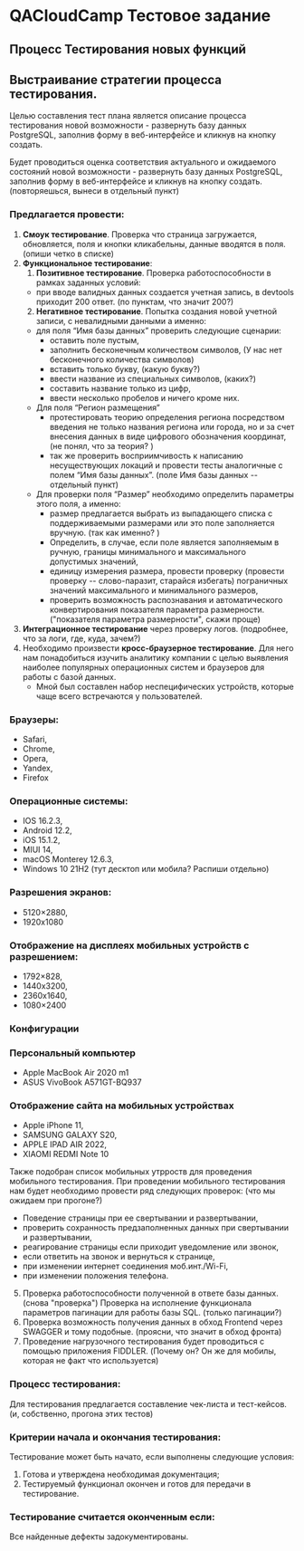 # QACloudCamp Тестовое задание

## Процесс Тестирования новых функций 
## Выстраивание стратегии процесса тестирования. 
Целью составления тест плана является описание процесса тестирования новой возможности - развернуть базу данных PostgreSQL, заполнив форму в веб-интерфейсе и кликнув на кнопку создать. 

Будет проводиться оценка соответствия актуального и ожидаемого состояний новой возможности - развернуть базу данных PostgreSQL, заполнив форму в веб-интерфейсе и кликнув на кнопку создать. (повторяешься, вынеси в отдельный пункт)

### Предлагается провести: 
1. **Смоук тестирование**. Проверка что страница загружается, обновляется, поля и кнопки кликабельны, данные вводятся в поля. (опиши четко в списке)
2. **Функциональное тестирование**: 
   1. **Позитивное тестирование**. Проверка работоспособности в рамках заданных условий: 
   - при вводе валидных данных создается учетная запись, в devtools приходит 200 ответ. (по пунктам, что значит 200?)
   2. **Негативное тестирование**. Попытка создания новой учетной записи, с невалидными данными а именно:
   - для поля “Имя базы данных” проверить следующие сценарии: 
     - оставить поле пустым, 
     - заполнить бесконечным количеством символов, (У нас нет бесконечного количества символов)
     - вставить только букву, (какую букву?)
     - ввести название из специальных символов, (каких?)
     - составить название только из цифр, 
     - ввести несколько пробелов и ничего кроме них. 
   - Для поля “Регион размещения” 
     - протестировать теорию определения региона посредством введения не только названия региона или города, но и за счет внесения данных в виде цифрового обозначения координат, (не понял, что за теория? )
     - так же проверить восприимчивость к написанию несуществующих локаций и провести тесты аналогичные с полем “Имя базы данных”. (поле Имя базы данных -- отдельный пункт)
   - Для проверки поля “Размер” необходимо определить параметры этого поля, а именно: 
     - размер предлагается выбрать из выпадающего списка с поддерживаемыми размерами или это поле заполняется вручную. (так как именно? )
     - Определить, в случае, если поле является заполняемым в ручную, границы минимального и максимального допустимых значений, 
     - единицу измерения размера, провести проверку (провести проверку -- слово-паразит, старайся избегать) пограничных значений максимального и минимального размеров, 
     - проверить возможность распознавания и автоматического конвертирования показателя параметра размерности. ("показателя параметра размерности", скажи проще)
3. **Интеграционное тестирование** через проверку логов. (подробнее, что за логи, где, куда, зачем?)
4. Необходимо произвести **кросс-браузерное тестирование**. Для него нам понадобиться изучить аналитику компании с целью выявления наиболее популярных операционных систем и браузеров для работы с базой данных. 
   - Мной был составлен набор неспецифических устройств, которые чаще всего встречаются у пользователей. 

### Браузеры:
 - Safari, 
 - Chrome, 
 - Opera, 
 - Yandex, 
 - Firefox

### Операционные системы:
 - IOS 16.2.3, 
 - Android 12.2, 
 - iOS 15.1.2, 
 - MIUI 14, 
 - macOS Monterey 12.6.3, 
 - Windows 10 21H2 (тут десктоп или мобила? Распиши отдельно)

### Разрешения экранов:
 - 5120×2880, 
 - 1920x1080

### Отображение на дисплеях мобильных устройств с разрешением:
 - 1792×828, 
 - 1440x3200, 
 - 2360x1640, 
 - 1080×2400
 
### Конфигурации
### Персональный компьютер 
 - Apple MacBook Air 2020 m1 
 - ASUS VivoBook A571GT-BQ937

### Отображение сайта на мобильных устройствах
 - Apple iPhone 11, 
 - SAMSUNG GALAXY S20, 
 - APPLE IPAD AIR 2022, 
 - XIAOMI REDMI Note 10

 
Также подобран список мобильных утрроств для проведения мобильного тестирования. 
При проведении мобильного тестирования нам будет необходимо провести ряд следующих проверок: (что мы ожидаем при прогоне?)
 - Поведение страницы при ее свертывании и развертывании, 
 - проверить сохранность предзаполненных данных при свертывании и развертывании, 
 - реагирование страницы если приходит уведомление или звонок, 
 - если ответить на звонок и вернуться к странице, 
 - при изменении интернет соединения моб.инт./Wi-Fi, 
 - при изменении положения телефона. 

 5. Проверка работоспособности полученной в ответе базы данных. (снова "проверка")
Проверка на исполнение функционала параметров пагинации для работы базы SQL. (только пагинации?)
 6. Проверка возможность получения данных в обход Frontend через SWAGGER и тому подобные. (проясни, что значит в обход фронта)
 7. Проведение нагрузочного тестирования будет проводиться с помощью приложения FIDDLER. (Почему он? Он же для мобилы, которая не факт что используется)


### Процесс тестирования:
Для тестирования предлагается составление чек-листа и тест-кейсов. (и, собственно, прогона этих тестов)

### Критерии начала и окончания тестирования:
Тестирование может быть начато, если выполнены следующие условия:
1. Готова и утверждена необходимая документация;
2. Тестируемый функционал окончен и готов для передачи в тестирование.

### Тестирование считается оконченным если: 
Все найденные дефекты задокументированы. 

